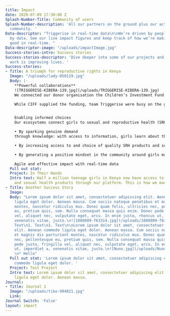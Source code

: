 ```yaml
---
title: Impact
date: 2020-07-09 17:30:00 Z
Splash-Number-Title: Community of users
Splash-Number-description: 'All our partners on the ground plus our active membership
  community. '
Data-descriptor: "Triggerise in real-time data\n\nWe’re driven by people and fuelled
  by data. See our live impact figures and keep track of how we’re making change for
  good in real-time. "
Data-descriptor-image: "/uploads/impactImage.jpg"
Success-stories-intro: Success stories
Success-stories-descriptor: 'Dive deeper into some of our projects and see how our
  work is improving lives. '
Success-stories:
- Title: A triumph for reproductive rights in Kenya
  Image: "/uploads/lady-050119.jpg"
  Body: |-
    **Powerful collaborations**
    ![TRIGGERISE-KIBERA-139.jpg](/uploads/TRIGGERISE-KIBERA-139.jpg)
    We connected our donor organisation the C​hi​ldren’s Investment Fund Foundation (CIFF), Kenyian social mobilisers Shujaaz Inc and Marie Stopes Kenya (MSK) to build 145 ecosystems across the country. These ecosystems are made of pharmacies, retailers, on-the-ground mobilisers and clinics, jointly aiming to improve the sexual and reproductive health and prevent unwanted pregnancies for 15-19 year old girls.

    While CIFF supplied the funding, team Triggerise were busy on the ground and Shujaaz Inc launched a campaign to drive self-enrolment. In the meantime, MSK was instrumental in ensuring the quality of our supply of products and services to all the local ecosystems. We’re team players at heart and our far-reaching impact is made possible through co-creation.


    Enabling informed choices
    Our ecosystems connect girls to sexual and reproductive health (SRH) services in three ways:

    • By sparking genuine demand
    through knowledge: with access to information, girls learn about the possibilities of taking control of their SRH.

    • By increasing access to and choice of quality SRH products and services.

    • By generating a positive mindset in the community around girls making informed choices about their SRH.

    Agile and effective impact with real-time data
  Pull out stat: 
  Project: In Their Hands
  Intro text: Half a million teenage girls in Kenya now have access to contraceptives
    and sexual health products through our platform. This is how we made it happen.
- Title: Another Success Story
  Image: 
  Body: "Lorem ipsum dolor sit amet, consectetuer adipiscing elit. Aenean commodo
    ligula eget dolor. Aenean massa. Cum sociis natoque penatibus et magnis dis parturient
    montes, nascetur ridiculus mus. Donec quam felis, ultricies nec, pellentesque
    eu, pretium quis, sem. Nulla consequat massa quis enim. Donec pede justo, fringilla
    vel, aliquet nec, vulputate eget, arcu. In enim justo, rhoncus ut, imperdiet a,
    venenatis vitae, justo.\n![1088809-f63314.jpg](/uploads/1088809-f63314.jpg)\n1.
    Text\n1. Text\n1. Text\n\nLorem ipsum dolor sit amet, consectetuer adipiscing
    elit. Aenean commodo ligula eget dolor. Aenean massa. Cum sociis natoque penatibus
    et magnis dis parturient montes, nascetur ridiculus mus. Donec quam felis, ultricies
    nec, pellentesque eu, pretium quis, sem. Nulla consequat massa quis enim. Donec
    pede justo, fringilla vel, aliquet nec, vulputate eget, arcu. In enim justo, rhoncus
    ut, imperdiet a, venenatis vitae, justo.\n![Nuno.jpg](/uploads/Nuno.jpg)\n* Hello
    \n* Hello"
  Pull out stat: 'Lorem ipsum dolor sit amet, consectetuer adipiscing elit. Aenean
    commodo ligula eget dolor. '
  Project: Test Project
  Intro text: Lorem ipsum dolor sit amet, consectetuer adipiscing elit. Aenean commodo
    ligula eget dolor. Aenean massa.
Journal:
- Title: Journal 1
  Image: "/uploads/tiko-994821.jpg"
  Link: 
Journal Switch: 'False'
layout: impact
---
```


